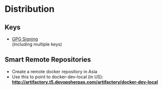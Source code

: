 # Distribution

## Keys

- [GPG Signing](https://www.jfrog.com/confluence/display/JFROG/GPG+Signing)  
(including multiple keys)



## Smart Remote Repositories

- Create a remote docker repository in Asia
- Use this to point to docker-dev-local (in US):  
**http://artifactory.t5.devopsherpas.com/artifactory/docker-dev-local**
